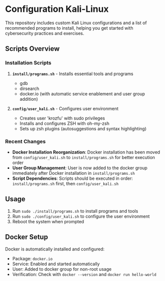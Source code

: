 # Configuration Kali-Linux

This repository includes custom Kali Linux configurations and a list of recommended programs to install, helping you get started with cybersecurity practices and exercises.

## Scripts Overview

### Installation Scripts

1. **`install/programs.sh`** - Installs essential tools and programs
   - gdb
   - dirsearch
   - docker.io (with automatic service enablement and user group addition)

2. **`config/user_kali.sh`** - Configures user environment
   - Creates user 'krozfu' with sudo privileges
   - Installs and configures ZSH with oh-my-zsh
   - Sets up zsh plugins (autosuggestions and syntax highlighting)

### Recent Changes

- **Docker Installation Reorganization**: Docker installation has been moved from `config/user_kali.sh` to `install/programs.sh` for better execution order
- **User Group Management**: User is now added to the docker group immediately after Docker installation in `install/programs.sh`
- **Script Dependencies**: Scripts should be executed in order: `install/programs.sh` first, then `config/user_kali.sh`

## Usage

1. Run `sudo ./install/programs.sh` to install programs and tools
2. Run `sudo ./config/user_kali.sh` to configure the user environment
3. Reboot the system when prompted

## Docker Setup

Docker is automatically installed and configured:

- Package: `docker.io`
- Service: Enabled and started automatically
- User: Added to docker group for non-root usage
- Verification: Check with `docker --version` and `docker run hello-world`

